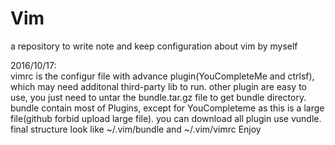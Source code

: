 # Vim
a repository to write note and keep configuration about vim by myself

2016/10/17:<br>
vimrc is the configur file with advance plugin(YouCompleteMe and ctrlsf), which may need additonal third-party lib to run.
other plugin are easy to use, you just need to untar the bundle.tar.gz file to get bundle directory. 
bundle contain most of Plugins, except for YouCompleteme as this is a large file(github forbid upload large file). 
you can download all plugin use vundle.
final structure look like ~/.vim/bundle and ~/.vim/vimrc
Enjoy
